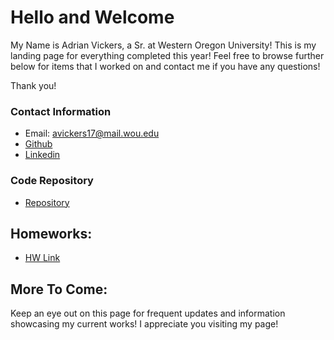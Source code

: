 # Hello and Welcome

My Name is Adrian Vickers, a Sr. at Western Oregon University!  This is my landing page for everything completed this year!  Feel free to browse further below for items that I worked on and contact me if you have any questions!

Thank you! 

### Contact Information
* Email: avickers17@mail.wou.edu
* [Github](https://github.com/avickers17)
* [Linkedin](https://www.linkedin.com/in/adrian-vickers-21757b87/)

### Code Repository
* [Repository](https://github.com/avickers17/avickers17.github.io)

## Homeworks:   
* [HW Link](https://avickers17.github.io/cs460/)

## More To Come:
Keep an eye out on this page for frequent updates and information showcasing my current works!  I appreciate you visiting my page!


